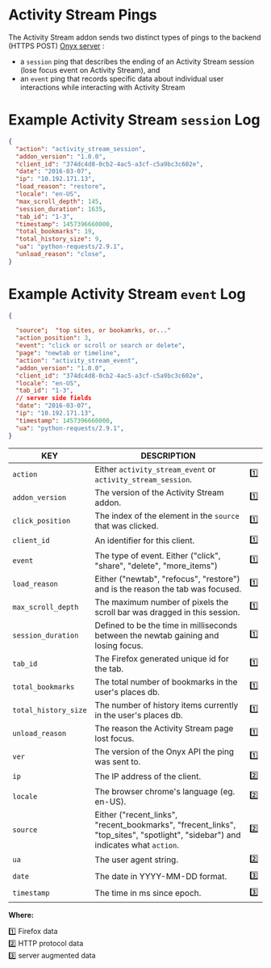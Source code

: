 # Activity Stream Pings

The Activity Stream addon sends two distinct types of pings to the backend (HTTPS POST) [Onyx server](https://github.com/mozilla/onyx) :
- a `session` ping that describes the ending of an Activity Stream session (lose focus event on Activity Stream), and
- an `event` ping that records specific data about individual user interactions while interacting with Activity Stream


# Example Activity Stream `session` Log

```json
{
  "action": "activity_stream_session",
  "addon_version": "1.0.0",
  "client_id": "374dc4d8-0cb2-4ac5-a3cf-c5a9bc3c602e",
  "date": "2016-03-07",
  "ip": "10.192.171.13",
  "load_reason": "restore",
  "locale": "en-US",
  "max_scroll_depth": 145,
  "session_duration": 1635,
  "tab_id": "1-3",
  "timestamp": 1457396660000,
  "total_bookmarks": 19,
  "total_history_size": 9,
  "ua": "python-requests/2.9.1",
  "unload_reason": "close",
}
```

# Example Activity Stream `event` Log

```json
{
  
  "source";  "top sites, or bookamrks, or..."
  "action_position": 3,
  "event": "click or scroll or search or delete",
  "page": "newtab or timeline",
  "action": "activity_stream_event",
  "addon_version": "1.0.0",
  "client_id": "374dc4d8-0cb2-4ac5-a3cf-c5a9bc3c602e",
  "locale": "en-US",
  "tab_id": "1-3",
  // server side fields
  "date": "2016-03-07",
  "ip": "10.192.171.13",
  "timestamp": 1457396660000,
  "ua": "python-requests/2.9.1",
}
```


| KEY | DESCRIPTION | &nbsp; |
|-----|-------------|:-----:|
| `action` | Either `activity_stream_event` or `activity_stream_session`. | :one:
| `addon_version` | The version of the Activity Stream addon. | :one:
| `click_position` | The index of the element in the `source` that was clicked. | :one:
| `client_id` | An identifier for this client. | :one:
| `event` | The type of event. Either ("click", "share", "delete", "more_items") | :one:
| `load_reason` | Either ("newtab", "refocus", "restore") and is the reason the tab was focused. | :one:
| `max_scroll_depth` | The maximum number of pixels the scroll bar was dragged in this session. | :one:
| `session_duration` | Defined to be the time in milliseconds between the newtab gaining and losing focus. | :one:
| `tab_id` | The Firefox generated unique id for the tab. | :one:
| `total_bookmarks` | The total number of bookmarks in the user's places db. | :one:
| `total_history_size` | The number of history items currently in the user's places db. | :one:
| `unload_reason` | The reason the Activity Stream page lost focus. | :one:
| `ver` | The version of the Onyx API the ping was sent to. | :one:
| `ip` | The IP address of the client. | :two:
| `locale` | The browser chrome's language (eg. en-US). | :two:
| `source` | Either ("recent_links", "recent_bookmarks", "frecent_links", "top_sites", "spotlight", "sidebar") and indicates what `action`. | :two:
| `ua` | The user agent string. | :two:
| `date` | The date in YYYY-MM-DD format. | :three:
| `timestamp` | The time in ms since epoch. | :three:

**Where:**

:one: Firefox data  
:two: HTTP protocol data  
:three: server augmented data

